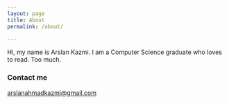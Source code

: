 ```yaml
---
layout: page
title: About
permalink: /about/

---
```


Hi, my name is Arslan Kazmi. I am a Computer Science graduate who loves to read. Too much.


### Contact me

[arslanahmadkazmi@gmail.com](mailto:arslanahmadkazmi@gmail.com)
